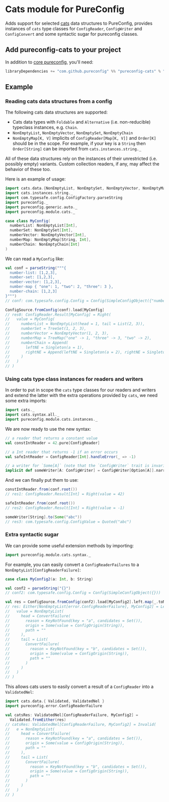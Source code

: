 # Cats module for PureConfig

Adds support for selected [cats](http://typelevel.org/cats/) data structures to PureConfig, provides instances of
`cats` type classes for `ConfigReader`,  `ConfigWriter` and `ConfigConvert` and some syntactic sugar for pureconfig
classes.

## Add pureconfig-cats to your project

In addition to [core pureconfig](https://github.com/pureconfig/pureconfig), you'll need:

```scala
libraryDependencies += "com.github.pureconfig" %% "pureconfig-cats" % "0.17.9"
```

## Example

### Reading cats data structures from a config

The following cats data structures are supported: 

* Cats data types with `Foldable` and `Alternative` (i.e. non-reducible) typeclass instances, e.g. `Chain`.
* `NonEmptyList`, `NonEmptyVector`, `NonEmptySet`, `NonEmptyChain`
* `NonEmptyMap[K, V]` implicits of `ConfigReader[Map[K, V]]` and `Order[K]` should be in the scope.
For example, if your key is a `String` then `Order[String]` can be imported from `cats.instances.string._`

All of these data structures rely on the instances of their unrestricted (i.e. possibly empty) variants.
Custom collection readers, if any, may affect the behavior of these too.

Here is an example of usage:

```scala
import cats.data.{NonEmptyList, NonEmptySet, NonEmptyVector, NonEmptyMap, NonEmptyChain}
import cats.instances.string._
import com.typesafe.config.ConfigFactory.parseString
import pureconfig._
import pureconfig.generic.auto._
import pureconfig.module.cats._

case class MyConfig(
  numberList: NonEmptyList[Int],
  numberSet: NonEmptySet[Int],
  numberVector: NonEmptyVector[Int],
  numberMap: NonEmptyMap[String, Int],
  numberChain: NonEmptyChain[Int]
)
```

We can read a `MyConfig` like:
```scala
val conf = parseString("""{
  number-list: [1,2,3],
  number-set: [1,2,3],
  number-vector: [1,2,3],
  number-map { "one": 1, "two": 2, "three": 3 },
  number-chain: [1,2,3]
}""")
// conf: com.typesafe.config.Config = Config(SimpleConfigObject({"number-chain":[1,2,3],"number-list":[1,2,3],"number-map":{"one":1,"three":3,"two":2},"number-set":[1,2,3],"number-vector":[1,2,3]}))

ConfigSource.fromConfig(conf).load[MyConfig]
// res0: ConfigReader.Result[MyConfig] = Right(
//   value = MyConfig(
//     numberList = NonEmptyList(head = 1, tail = List(2, 3)),
//     numberSet = TreeSet(1, 2, 3),
//     numberVector = NonEmptyVector(1, 2, 3),
//     numberMap = TreeMap("one" -> 1, "three" -> 3, "two" -> 2),
//     numberChain = Append(
//       leftNE = Singleton(a = 1),
//       rightNE = Append(leftNE = Singleton(a = 2), rightNE = Singleton(a = 3))
//     )
//   )
// )
```

### Using cats type class instances for readers and writers

In order to put in scope the `cats` type classes for our readers and writers and extend the latter with the extra
operations provided by `cats`, we need some extra imports:

```scala
import cats._
import cats.syntax.all._
import pureconfig.module.cats.instances._
```

We are now ready to use the new syntax:

```scala
// a reader that returns a constant value
val constIntReader = 42.pure[ConfigReader]

// a Int reader that returns -1 if an error occurs
val safeIntReader = ConfigReader[Int].handleError(_ => -1)

// a writer for `Some[A]` (note that the `ConfigWriter` trait is invariant)
implicit def someWriter[A: ConfigWriter] = ConfigWriter[Option[A]].narrow[Some[A]]
```

And we can finally put them to use:

```scala
constIntReader.from(conf.root())
// res1: ConfigReader.Result[Int] = Right(value = 42)

safeIntReader.from(conf.root())
// res2: ConfigReader.Result[Int] = Right(value = -1)

someWriter[String].to(Some("abc"))
// res3: com.typesafe.config.ConfigValue = Quoted("abc")
```

### Extra syntactic sugar

We can provide some useful extension methods by importing:

```scala
import pureconfig.module.cats.syntax._
```

For example, you can easily convert a `ConfigReaderFailures` to a `NonEmptyList[ConfigReaderFailure]`:

```scala
case class MyConfig2(a: Int, b: String)

val conf2 = parseString("{}")
// conf2: com.typesafe.config.Config = Config(SimpleConfigObject({}))

val res = ConfigSource.fromConfig(conf2).load[MyConfig2].left.map(_.toNonEmptyList)
// res: Either[NonEmptyList[error.ConfigReaderFailure], MyConfig2] = Left(
//   value = NonEmptyList(
//     head = ConvertFailure(
//       reason = KeyNotFound(key = "a", candidates = Set()),
//       origin = Some(value = ConfigOrigin(String)),
//       path = ""
//     ),
//     tail = List(
//       ConvertFailure(
//         reason = KeyNotFound(key = "b", candidates = Set()),
//         origin = Some(value = ConfigOrigin(String)),
//         path = ""
//       )
//     )
//   )
// )
```

This allows cats users to easily convert a result of a `ConfigReader` into a `ValidatedNel`:

```scala
import cats.data.{ Validated, ValidatedNel }
import pureconfig.error.ConfigReaderFailure
```

```scala
val catsRes: ValidatedNel[ConfigReaderFailure, MyConfig2] =
  Validated.fromEither(res)
// catsRes: ValidatedNel[ConfigReaderFailure, MyConfig2] = Invalid(
//   e = NonEmptyList(
//     head = ConvertFailure(
//       reason = KeyNotFound(key = "a", candidates = Set()),
//       origin = Some(value = ConfigOrigin(String)),
//       path = ""
//     ),
//     tail = List(
//       ConvertFailure(
//         reason = KeyNotFound(key = "b", candidates = Set()),
//         origin = Some(value = ConfigOrigin(String)),
//         path = ""
//       )
//     )
//   )
// )
```
